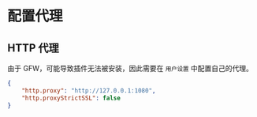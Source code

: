 # 配置代理

## HTTP 代理

由于 GFW，可能导致插件无法被安装，因此需要在 `用户设置` 中配置自己的代理。

```json
{
    "http.proxy": "http://127.0.0.1:1080",
    "http.proxyStrictSSL": false
}
```